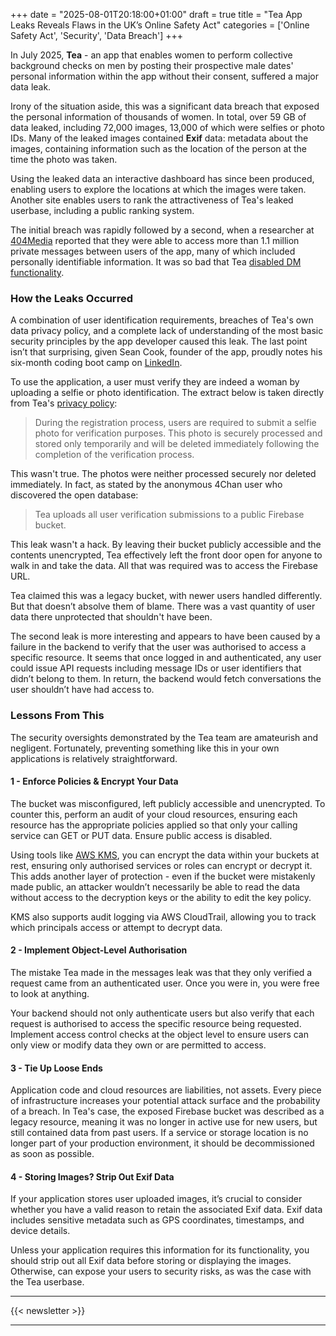 +++
date = "2025-08-01T20:18:00+01:00"
draft = true
title = "Tea App Leaks Reveals Flaws in the UK’s Online Safety Act"
categories = ['Online Safety Act', 'Security', 'Data Breach']
+++

In July 2025, **Tea** - an app that enables women to perform collective background checks on men by posting their prospective male dates' personal information within the app without their consent, suffered a major data leak.

Irony of the situation aside, this was a significant data breach that exposed the personal information of thousands of women. In total, over 59 GB of data leaked, including 72,000 images, 13,000 of which were selfies or photo IDs. Many of the leaked images contained **Exif** data: metadata about the images, containing information such as the location of the person at the time the photo was taken.

Using the leaked data an interactive dashboard has since been produced, enabling users to explore the locations at which the images were taken. Another site enables users to rank the attractiveness of Tea's leaked userbase, including a public ranking system.

The initial breach was rapidly followed by a second, when a researcher at [404Media](https://www.404media.co/a-second-tea-breach-reveals-users-dms-about-abortions-and-cheating/) reported that they were able to access more than 1.1 million private messages between users of the app, many of which included personally identifiable information. It was so bad that Tea [disabled DM functionality](https://www.404media.co/tea-app-turns-off-dms-after-exposing-messages-about-abortions-cheating/).

### How the Leaks Occurred

A combination of user identification requirements, breaches of Tea's own data privacy policy, and a complete lack of understanding of the most basic security principles by the app developer caused this leak. The last point isn’t that surprising, given Sean Cook, founder of the app, proudly notes his six-month coding boot camp on [LinkedIn](https://www.linkedin.com/in/seancook1/).

To use the application, a user must verify they are indeed a woman by uploading a selfie or photo identification. The extract below is taken directly from Tea's [privacy policy](https://www.teaforwomen.com/privacy):

> During the registration process, users are required to submit a selfie photo for verification purposes. This photo is securely processed and stored only temporarily and will be deleted immediately following the completion of the verification process.

This wasn't true. The photos were neither processed securely nor deleted immediately. In fact, as stated by the anonymous 4Chan user who discovered the open database:

> Tea uploads all user verification submissions to a public Firebase bucket.

This leak wasn't a hack. By leaving their bucket publicly accessible and the contents unencrypted, Tea effectively left the front door open for anyone to walk in and take the data. All that was required was to access the Firebase URL.

Tea claimed this was a legacy bucket, with newer users handled differently. But that doesn’t absolve them of blame. There was a vast quantity of user data there unprotected that shouldn't have been.

The second leak is more interesting and appears to have been caused by a failure in the backend to verify that the user was authorised to access a specific resource. It seems that once logged in and authenticated, any user could issue API requests including message IDs or user identifiers that didn’t belong to them. In return, the backend would fetch conversations the user shouldn’t have had access to.

### Lessons From This

The security oversights demonstrated by the Tea team are amateurish and negligent. Fortunately, preventing something like this in your own applications is relatively straightforward.

#### 1 - Enforce Policies & Encrypt Your Data

The bucket was misconfigured, left publicly accessible and unencrypted. To counter this, perform an audit of your cloud resources, ensuring each resource has the appropriate policies applied so that only your calling service can GET or PUT data. Ensure public access is disabled.

Using tools like [AWS KMS](https://aws.amazon.com/kms/), you can encrypt the data within your buckets at rest, ensuring only authorised services or roles can encrypt or decrypt it. This adds another layer of protection - even if the bucket were mistakenly made public, an attacker wouldn’t necessarily be able to read the data without access to the decryption keys or the ability to edit the key policy.

KMS also supports audit logging via AWS CloudTrail, allowing you to track which principals access or attempt to decrypt data.

#### 2 - Implement Object-Level Authorisation

The mistake Tea made in the messages leak was that they only verified a request came from an authenticated user. Once you were in, you were free to look at anything.

Your backend should not only authenticate users but also verify that each request is authorised to access the specific resource being requested. Implement access control checks at the object level to ensure users can only view or modify data they own or are permitted to access.

#### 3 - Tie Up Loose Ends

Application code and cloud resources are liabilities, not assets. Every piece of infrastructure increases your potential attack surface and the probability of a breach. In Tea's case, the exposed Firebase bucket was described as a legacy resource, meaning it was no longer in active use for new users, but still contained data from past users. If a service or storage location is no longer part of your production environment, it should be decommissioned as soon as possible.

#### 4 - Storing Images? Strip Out Exif Data

If your application stores user uploaded images, it’s crucial to consider whether you have a valid reason to retain the associated Exif data. Exif data includes sensitive metadata such as GPS coordinates, timestamps, and device details.

Unless your application requires this information for its functionality, you should strip out all Exif data before storing or displaying the images. Otherwise, can expose your users to security risks, as was the case with the Tea userbase.

---

{{< newsletter >}}

---
